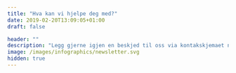 ```yaml
---
title: "Hva kan vi hjelpe deg med?"
date: 2019-02-20T13:09:05+01:00
draft: false

header: ""
description: "Legg gjerne igjen en beskjed til oss via kontakskjemaet nedenfor eller ta direkte kontakt med en av våre medarbeidere"
image: /images/infographics/newsletter.svg
hidden: true
---
```


<script> 
document.addEventListener('DOMContentLoaded', () => {
  hbspt.forms.create({ 
    portalId: "4304957", 
    formId: "5e4401b6-2f12-4b27-92a9-3e7b067448a1" 
  }); 
});
</script> 